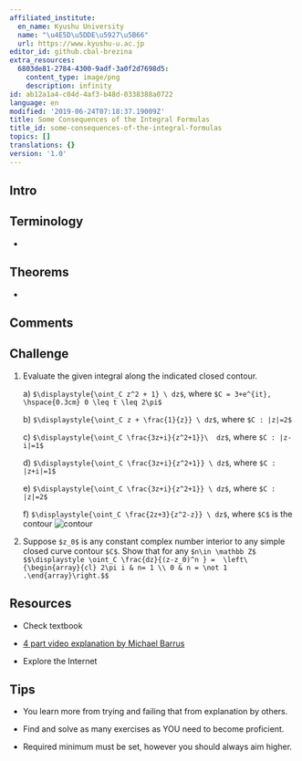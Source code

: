 ```yaml
---
affiliated_institute:
  en_name: Kyushu University
  name: "\u4E5D\u5DDE\u5927\u5B66"
  url: https://www.kyushu-u.ac.jp
editor_id: github.cbal-brezina
extra_resources:
  6803de81-2784-4300-9adf-3a0f2d7698d5:
    content_type: image/png
    description: infinity
id: ab12a1a4-c04d-4af3-b48d-0338388a0722
language: en
modified: '2019-06-24T07:18:37.19009Z'
title: Some Consequences of the Integral Formulas
title_id: some-consequences-of-the-integral-formulas
topics: []
translations: {}
version: '1.0'
---
```


## Intro





## Terminology

- 
 



## Theorems

- 






## Comments




## Challenge

1. Evaluate the given integral along the indicated closed contour.

   a)  `$\displaystyle{\oint_C z^2 + 1} \ dz$`, where `$C = 3+e^{it}, \hspace{0.3cm} 0 \leq t \leq 2\pi$`
   
   b) `$\displaystyle{\oint_C z + \frac{1}{z}} \ dz$`, where `$C : |z|=2$`
   
   c) `$\displaystyle{\oint_C \frac{3z+i}{z^2+1}}\  dz$`, where `$C : |z-i|=1$`
   
   d) `$\displaystyle{\oint_C \frac{3z+i}{z^2+1}} \ dz$`, where `$C : |z+i|=1$`
   
   e) `$\displaystyle{\oint_C \frac{3z+i}{z^2+1}} \ dz$`, where `$C : |z|=2$`
   
   f) `$\displaystyle{\oint_C \frac{2z+3}{z^2-z}} \ dz$`, where `$C$` is the contour
    ![contour](https://challenge-hub.com/api/v0/teachers/github.cbal-brezina/resources/public/6803de81-2784-4300-9adf-3a0f2d7698d5.png/6803de81-2784-4300-9adf-3a0f2d7698d5.png)


2. Suppose `$z_0$` is any constant complex number interior to any simple closed curve contour `$C$`. Show that for any  `$n\in \mathbb Z$`
 `$$\displaystyle \oint_C \frac{dz}{(z-z_0)^n } =  \left\{\begin{array}{cl} 2\pi i & n= 1 \\ 0 & n = \not 1 .\end{array}\right.$$`

## Resources

- Check textbook

- [4 part video explanation by Michael Barrus](https://youtu.be/PNnpcTe0uAY)

- Explore the Internet

## Tips


- You learn more from trying and failing that from  explanation by others.

- Find and solve as many exercises as YOU need to become proficient.

- Required minimum must be set, however you should always aim higher.

